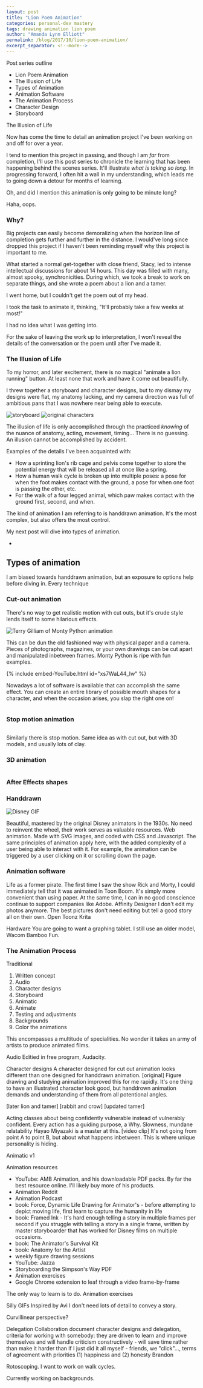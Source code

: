 ```yaml
---
layout: post
title: "Lion Poem Animation"
categories: personal-dev mastery
tags: drawing animation lion poem
author: "Amanda Lynn Elliott"
permalink: /blog/2017/10/lion-poem-animation/
excerpt_separator: <!--more-->
---
```


Post series outline
- Lion Poem Animation
- The Illusion of Life
- Types of Animation
- Animation Software
- The Animation Process
- Character Design
- Storyboard



The Illusion of Life

Now has come the time to detail an animation project I've been working on and off for over a year.

I tend to mention this project in passing, and though I am *far* from completion, I'll use this post series to chronicle the learning that has been happening behind the scenes series. It'll illustrate *what is taking so long*. In progressing forward, I often hit a wall in my understanding, which leads me to going down a detour for months of learning. 

Oh, and did I mention this animation is only going to be minute long? 

Haha, oops.

### Why? 
Big projects can easily become demoralizing when the horizon line of completion gets further and further in the distance. 
I would've long since dropped this project if I haven't been reminding myself why this project is important to me. 

What started a normal get-together with close friend, Stacy, led to intense intellectual discussions for about 14 hours. This day was filled with many, almost spooky, synchronicities. During which, we took a break to work on separate things, and she wrote a poem about a lion and a tamer.

I went home, but I couldn't get the poem out of my head. 

I took the task to animate it, thinking, "It'll probably take a few weeks at most!" 

I had no idea what I was getting into. 

<p class="sidenote">For the sake of leaving the work up to interpretation, I won't reveal the details of the conversation or the poem until after I've made it.</p>

### The Illusion of Life
To my horror, and later excitement, there is no magical "animate a lion running" button. At least none that work and have it come out beautifully. 

I threw together a storyboard and character designs, but to my dismay my designs were flat, my anatomy lacking, and my camera direction was full of ambitious pans that I was nowhere near being able to execute. 

![storyboard]()
![original characters]()

The illusion of life is only accomplished through the practiced *knowing* of the nuance of anatomy, acting, movement, timing... There is no guessing. An illusion cannot be accomplished by accident. 

Examples of the details I've been acquainted with: 

- How a sprinting lion's rib cage and pelvis come together to store the potential energy that will be released all at once like a spring.
- How a human walk cycle is broken up into multiple poses: a pose for when the foot makes contact with the ground, a pose for when one foot is passing the other, etc.
- For the walk of a four legged animal, which paw makes contact with the ground first, second, and when.

The kind of animation I am referring to is handdrawn animation. It's the most complex, but also offers the most control. 

My next post will dive into types of animation.

+

## Types of animation

I am biased towards handdrawn animation, but an exposure to options help before diving in. Every technique 

### Cut-out animation

There's no way to get realistic motion with cut outs, but it's crude style lends itself to some hilarious effects. 

![Terry Gilliam of Monty Python animation](https://media.giphy.com/media/ZjxuvTrN8EB4k/giphy.gif)

This can be dun the old fashioned way with physical paper and a camera. Pieces of photographs, magazines, or your own drawings can be cut apart and manipulated inbetween frames. Monty Python is ripe with fun examples. 

{% include embed-YouTube.html id="xs7WaL44_Iw" %}

Nowadays a lot of software is available that can accomplish the same effect. You can create an entire library of possible mouth shapes for a character, and when the occasion arises, you slap the right one on!

![]()

### Stop motion animation

![]()

Similarly there is stop motion. Same idea as with cut out, but with 3D models, and usually lots of clay.  

### 3D animation

![]()



### After Effects shapes



### Handdrawn

![Disney GIF]()

Beautiful, mastered by the original Disney animators in the 1930s. No need to reinvent the wheel, their work serves as valuable resources. 
Web animation. Made with SVG images, and coded with CSS and Javascript. The same principles of animation apply here, with the added complexity of a user being able to interact with it. For example, the animation can be triggered by a user clicking on it or scrolling down the page. 

### Animation software 
Life as a former pirate.
The first time I saw the show Rick and Morty, I could immediately tell that it was animated in Toon Boom. 
It's simply more convenient than using paper. 
At the same time, I can in no good conscience continue to support companies like Adobe. 
Affinity Designer
I don't edit my photos anymore. The best pictures don't need editing but tell a good story all on their own. 
Open Toonz
Krita 

Hardware
You are going to want a graphing tablet. I still use an older model, Wacom Bamboo Fun.

### The Animation Process
Traditional 
1. Written concept
2. Audio
3. Character designs
4. Storyboard
5. Animatic 
6. Animate
7. Testing and adjustments
8. Backgrounds
9. Color the animations 

This encompasses a multitude of specialities. No wonder it takes an army of artists to produce animated films.


Audio
Editied in free program, Audacity. 

Character designs
A character designed for cut out animation looks different than one designed for handdrawn animation. 
[original]
Figure drawing and studying animation improved this for me rapidly. It's one thing to have an illustrated character look good, but handdrown animation demands and understanding of them from all potentional angles. 

[later lion and tamer]
[rabbit and crow]
[updated tamer]

Acting classes 
about being confidently vulnerable instead of vulnerably confident. Every action has a guiding purpose, a Why. Slowness, mundane relatability
Hayao Miyazaki is a master at this. 
[video clip]
It's not going from point A to point B, but about what happens inbetween. This is where unique personality is hiding. 

Animatic v1





Animation resources
- YouTube: AMB Animation, and his downloadable PDF packs. By far the best resource online. I'll likely buy more of his products.
- Animation Reddit
- Animation Podcast
- book: Force, Dynamic Life Drawing for Animator's - before attempting to depict moving life, first learn to capture the humanity in life
- book: Framed Ink - It's hard enough telling a story in multiple frames per second if you struggle with telling a story in a single frame, written by master storyboarder that has worked for Disney films on multiple occasions. 
- book: The Animator's Survival Kit
- book: Anatomy for the Artist
- weekly figure drawing sessions
- YouTube: Jazza 
- Storyboarding the Simpson's Way PDF
- Animation exercises
- Google Chrome extension to leaf through a video frame-by-frame

The only way to learn is to do. 
Animation exercises

Silly GIFs
Inspired by Avi 
I don't need lots of detail to convey a story. 

Curvillinear perspective?



Delegation
Collaboration document 
character designs and delegation, criteria for working with somebody: they are driven to learn and improve themselves and will handle criticism constructively - will save time rather than make it harder than if I just did it all myself - friends, we "click"..., terms of agreement with priorities (1) happiness and (2) honesty
Brandon 


Rotoscoping. 
I want to work on walk cycles.


Currently working on backgrounds. 
